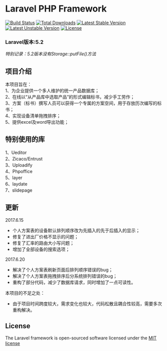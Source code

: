 # Laravel PHP Framework

[![Build Status](https://travis-ci.org/laravel/framework.svg)](https://travis-ci.org/laravel/framework)
[![Total Downloads](https://poser.pugx.org/laravel/framework/d/total.svg)](https://packagist.org/packages/laravel/framework)
[![Latest Stable Version](https://poser.pugx.org/laravel/framework/v/stable.svg)](https://packagist.org/packages/laravel/framework)
[![Latest Unstable Version](https://poser.pugx.org/laravel/framework/v/unstable.svg)](https://packagist.org/packages/laravel/framework)
[![License](https://poser.pugx.org/laravel/framework/license.svg)](https://packagist.org/packages/laravel/framework)

### Laravel版本:5.2<br>
*特别记录：5.2版本没有Storage::putFile()方法*

## 项目介绍

本项目旨在：<br>
1、为企业提供一个多人维护的统一产品数据库；<br>
2、在线以“从产品库中选取产品”的形式编辑标书，减少手工劳作；<br>
3、方案（标书）撰写人员可以获得一个专属的方案空间，用于存放历次编写的标书；<br>
4、实现设备清单拖拽排序；<br>
5、提供excel及word导出功能；

## 特别使用的库
1、Ueditor<br>
2、Zicaco/Entrust<br>
3、Uploadify<br>
4、Phpoffice<br>
5、layer<br>
6、laydate<br>
7、slidepage

## 更新
2017.6.15
 - 个人方案表的设备默认排列顺序改为先插入的先于后插入的显示；
 - 修复了进出厂价格不显示的问题；
 - 修复了汇率的路由大小写问题；
 - 增加了全部设备的搜索选项；
 
2017.6.20
 - 解决了个人方案表刷新页面后排列顺序错误的bug；
 - 解决了个人方案表拖拽排序后分系统排列错误的bug；
 - 重构了部分代码，减少了数据库请求，同时增加了一点可读性。
 
本项目的不足之处：
 - 由于项目时间跨度较大，需求变化也较大，代码松散且耦合性较高，需要多次重构解决。

## License

The Laravel framework is open-sourced software licensed under the [MIT license](http://opensource.org/licenses/MIT)
